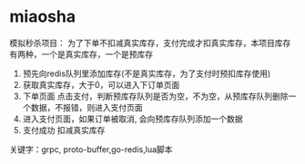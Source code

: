 # miaosha
模拟秒杀项目：
为了下单不扣减真实库存，支付完成才扣真实库存，本项目库存有两种，一个是真实库存，一个是预库存
1. 预先向redis队列里添加库存(不是真实库存，为了支付时预扣库存使用)
2. 获取真实库存，大于0，可以进入下订单页面
3. 下单页面 点击支付，判断预库存队列是否为空，不为空，从预库存队列删除一个数据，不报错，则进入支付页面
4. 进入支付页面，如果订单被取消, 会向预库存队列添加一个数据
5. 支付成功  扣减真实库存

关键字：grpc, proto-buffer,go-redis,lua脚本